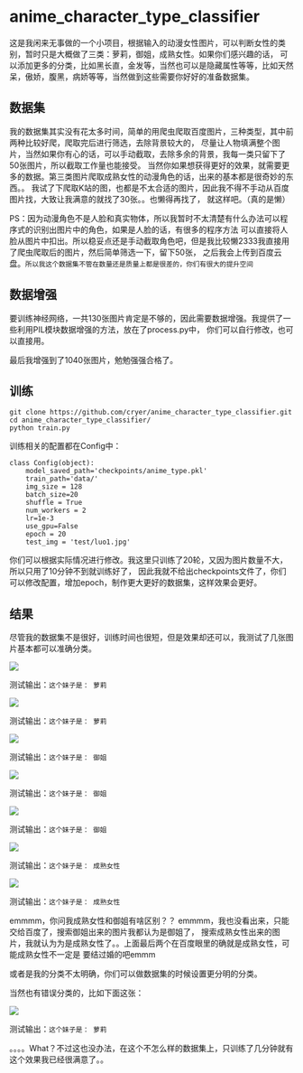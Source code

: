 # anime_character_type_classifier

这是我闲来无事做的一个小项目，根据输入的动漫女性图片，可以判断女性的类别，暂时只是大概做了三类：萝莉，御姐，成熟女性。如果你们感兴趣的话，
可以添加更多的分类，比如黑长直，金发等，当然也可以是隐藏属性等等，比如天然呆，傲娇，腹黑，病娇等等，当然做到这些需要你好好的准备数据集。

## 数据集

我的数据集其实没有花太多时间，简单的用爬虫爬取百度图片，三种类型，其中前两种比较好爬，爬取完后进行筛选，去除背景较大的，
尽量让人物填满整个图片，当然如果你有心的话，可以手动截取，去除多余的背景，我每一类只留下了50张图片，所以截取工作量也能接受。
当然你如果想获得更好的效果，就需要更多的数据。第三类图片爬取成熟女性的动漫角色的话，出来的基本都是很奇妙的东西。。
我试了下爬取K站的图，也都是不太合适的图片，因此我不得不手动从百度图片找，大致让我满意的就找了30张。。也懒得再找了，
就这样吧。（真的是懒）


PS：因为动漫角色不是人脸和真实物体，所以我暂时不太清楚有什么办法可以程序式的识别出图片中的角色，如果是人脸的话，有很多的程序方法
可以直接将人脸从图片中扣出。所以稳妥点还是手动截取角色吧，但是我比较懒2333我直接用了爬虫爬取后的图片，然后简单筛选一下，留下50张，
之后我会上传到百度云盘。`所以我这个数据集不管在数量还是质量上都是很差的，你们有很大的提升空间`

## 数据增强

要训练神经网络，一共130张图片肯定是不够的，因此需要数据增强。我提供了一些利用PIL模块数据增强的方法，放在了process.py中，
你们可以自行修改，也可以直接用。

最后我增强到了1040张图片，勉勉强强合格了。

## 训练

```
git clone https://github.com/cryer/anime_character_type_classifier.git
cd anime_character_type_classifier/
python train.py
```
训练相关的配置都在Config中：

```
class Config(object):
    model_saved_path='checkpoints/anime_type.pkl'
    train_path='data/'
    img_size = 128
    batch_size=20
    shuffle = True
    num_workers = 2
    lr=1e-3
    use_gpu=False
    epoch = 20
    test_img = 'test/luo1.jpg'
```
你们可以根据实际情况进行修改。我这里只训练了20轮，又因为图片数量不大，所以只用了10分钟不到就训练好了，
因此我就不给出checkpoints文件了，你们可以修改配置，增加epoch，制作更大更好的数据集，这样效果会更好。

## 结果

尽管我的数据集不是很好，训练时间也很短，但是效果却还可以，我测试了几张图片基本都可以准确分类。

![](https://github.com/cryer/anime_character_type_classifier/raw/master/image/luo5.jpg)

测试输出：`这个妹子是： 萝莉`

![](https://github.com/cryer/anime_character_type_classifier/raw/master/image/luo6.jpg)

测试输出：`这个妹子是： 萝莉`

![](https://github.com/cryer/anime_character_type_classifier/raw/master/image/yu3.jpg)

测试输出：`这个妹子是： 御姐`

![](https://github.com/cryer/anime_character_type_classifier/raw/master/image/yu4.jpg)

测试输出：`这个妹子是： 御姐`

![](https://github.com/cryer/anime_character_type_classifier/raw/master/image/yu6.jpg)

测试输出：`这个妹子是： 御姐`

![](https://github.com/cryer/anime_character_type_classifier/raw/master/image/shu1.jpg)

测试输出：`这个妹子是： 成熟女性`

![](https://github.com/cryer/anime_character_type_classifier/raw/master/image/shu2.jpg)

测试输出：`这个妹子是： 成熟女性`

emmmm，你问我成熟女性和御姐有啥区别？？ emmmm，我也没看出来，只能交给百度了，搜索御姐出来的图片我都认为是御姐了，
搜索成熟女性出来的图片，我就认为为是成熟女性了。。上面最后两个在百度眼里的确就是成熟女性，可能成熟女性不一定是
要结过婚的吧emmm

或者是我的分类不太明确，你们可以做数据集的时候设置更分明的分类。

当然也有错误分类的，比如下面这张：

![](https://github.com/cryer/anime_character_type_classifier/raw/master/image/yu1.jpg)

测试输出：`这个妹子是： 萝莉`

。。。。What？不过这也没办法，在这个不怎么样的数据集上，只训练了几分钟就有这个效果我已经很满意了。。



